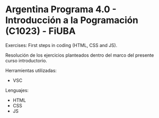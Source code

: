 # Argentina Programa 4.0 - Introducción a la Pogramación (C1023) - FiUBA
 Exercises: First steps in coding (HTML, CSS and JS).

Resolución de los ejercicios planteados dentro del marco del presente curso introductorio.

Herramientas utilizadas:
- VSC

Lenguajes:
- HTML
- CSS
- JS
